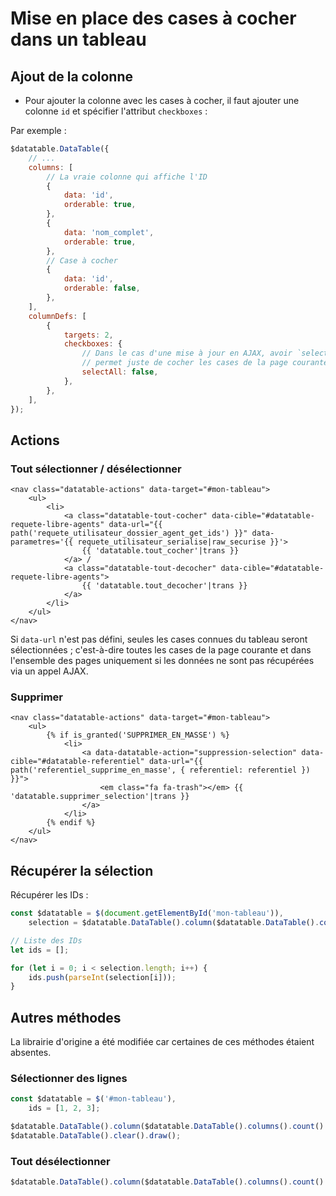 # Mise en place des cases à cocher dans un tableau

## Ajout de la colonne

* Pour ajouter la colonne avec les cases à cocher, il faut ajouter une colonne `id` et spécifier l'attribut `checkboxes` :

Par exemple :

```javascript
$datatable.DataTable({
    // ...
    columns: [
        // La vraie colonne qui affiche l'ID
        {
            data: 'id',
            orderable: true,
        },
        {
            data: 'nom_complet',
            orderable: true,
        },
        // Case à cocher
        {
            data: 'id',
            orderable: false,
        },
    ],
    columnDefs: [
        {
            targets: 2,
            checkboxes: {
                // Dans le cas d'une mise à jour en AJAX, avoir `selectAll` à `true` 
                // permet juste de cocher les cases de la page courante
                selectAll: false,
            },
        },
    ],
});
```

## Actions

### Tout sélectionner / désélectionner

```twig
<nav class="datatable-actions" data-target="#mon-tableau">
    <ul>
        <li>
            <a class="datatable-tout-cocher" data-cible="#datatable-requete-libre-agents" data-url="{{ path('requete_utilisateur_dossier_agent_get_ids') }}" data-parametres='{{ requete_utilisateur_serialise|raw_securise }}'>
                {{ 'datatable.tout_cocher'|trans }}
            </a> /
            <a class="datatable-tout-decocher" data-cible="#datatable-requete-libre-agents">
                {{ 'datatable.tout_decocher'|trans }}
            </a>
        </li>
    </ul>
</nav>
```

Si `data-url` n'est pas défini, seules les cases connues du tableau seront sélectionnées ; c'est-à-dire toutes les cases de la page courante et dans l'ensemble des pages uniquement si les données ne sont pas récupérées via un appel AJAX.


### Supprimer

```twig
<nav class="datatable-actions" data-target="#mon-tableau">
    <ul>
        {% if is_granted('SUPPRIMER_EN_MASSE') %}
            <li>
                <a data-datatable-action="suppression-selection" data-cible="#datatable-referentiel" data-url="{{ path('referentiel_supprime_en_masse', { referentiel: referentiel }) }}">
                    <em class="fa fa-trash"></em> {{ 'datatable.supprimer_selection'|trans }}
                </a>
            </li>
        {% endif %}
    </ul>
</nav>
```


## Récupérer la sélection

Récupérer les IDs :

```javascript
const $datatable = $(document.getElementById('mon-tableau')),
    selection = $datatable.DataTable().column($datatable.DataTable().columns().count() - 1).checkboxes.selected();

// Liste des IDs
let ids = [];

for (let i = 0; i < selection.length; i++) {
    ids.push(parseInt(selection[i]));
}
```

## Autres méthodes

La librairie d'origine a été modifiée car certaines de ces méthodes étaient absentes.

### Sélectionner des lignes

```javascript
const $datatable = $('#mon-tableau'),
    ids = [1, 2, 3];

$datatable.DataTable().column($datatable.DataTable().columns().count() - 1).checkboxes.selectIds(ids);
$datatable.DataTable().clear().draw();
```

### Tout désélectionner

```javascript
$datatable.DataTable().column($datatable.DataTable().columns().count() - 1).checkboxes.deselectAll();
```
